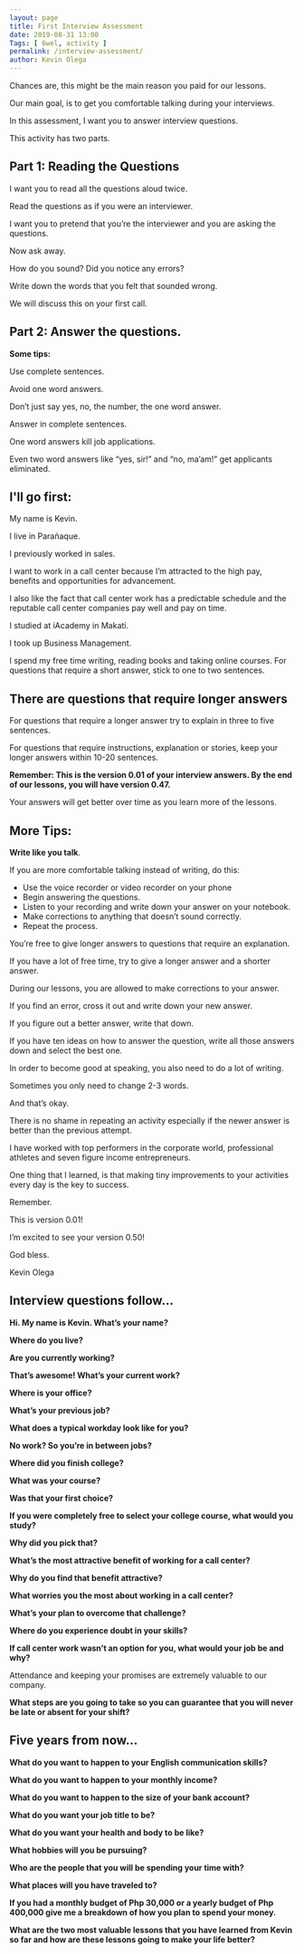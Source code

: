 ```yaml
--- 
layout: page 
title: First Interview Assessment
date: 2019-08-31 13:00
Tags: [ 6wel, activity ]
permalink: /interview-assessment/ 
author: Kevin Olega 
--- 
```

Chances are, this might be the main reason you paid for our lessons.

Our main goal, is to get you comfortable talking during your interviews.

In this assessment, I want you to answer interview questions.

This activity has two parts.

## Part 1:  Reading the Questions

I want you to read all the questions aloud twice.

Read the questions as if you were an interviewer.

I want you to pretend that you’re the interviewer and you are asking the questions.

Now ask away.

How do you sound? Did you notice any errors?

Write down the words that you felt that sounded wrong.

We will discuss this on your first call.

## Part 2: Answer the questions. 

**Some tips:**

Use complete sentences.

Avoid one word answers.

Don’t just say yes, no, the number, the one word answer.

Answer in complete sentences.

One word answers kill job applications.

Even two word answers like “yes, sir!” and “no, ma’am!” get applicants eliminated.

## I'll go first:

My name is Kevin.

I live in Parañaque.

I previously worked in sales.

I want to work in a call center because I’m attracted to the high pay, benefits and opportunities for advancement.

I also like the fact that call center work has a predictable schedule and the reputable call center companies pay well and pay on time.

I studied at iAcademy in Makati.

I took up Business Management.

I spend my free time writing, reading books and taking online courses.
For questions that require a short answer, stick to one to two sentences.

## There are questions that require longer answers

For questions that require a longer answer try to explain in three to five sentences.

For questions that require instructions, explanation or stories, keep your longer answers within 10-20 sentences.

**Remember: This is the version 0.01 of your interview answers. By the end of our lessons, you will have version 0.47.**

Your answers will get better over time as you learn more of the lessons.

## More Tips:

**Write like you talk**.

If you are more comfortable talking instead of writing, do this:

- Use the voice recorder or video recorder on your phone
- Begin answering the questions. 
- Listen to your recording and write down your answer on your notebook. 
- Make corrections to anything that doesn’t sound correctly.
- Repeat the process.

You’re free to give longer answers to questions that require an explanation.

If you have a lot of free time, try to give a longer answer and a shorter answer.

During our lessons, you are allowed to make corrections to your answer.

If you find an error, cross it out and write down your new answer.

If you figure out a better answer, write that down.

If you have ten ideas on how to answer the question, write all those answers down and select the best one.

In order to become good at speaking, you also need to do a lot of writing.

Sometimes you only need to change 2-3 words.

And that’s okay.

There is no shame in repeating an activity especially if the newer answer is better than the previous attempt.

I have worked with top performers in the corporate world, professional athletes and seven figure income entrepreneurs.

One thing that I learned, is that making tiny improvements to your activities every day is the key to success.

Remember.

This is version 0.01!

I’m excited to see your version 0.50!

God bless.

Kevin Olega

## Interview questions follow...


**Hi. My name is Kevin. What’s your name?**

**Where do you live?**

**Are you currently working?**

**That’s awesome! What’s your current work?**

**Where is your office?**

**What’s your previous job?**

**What does a typical workday look like for you?**

**No work? So you’re in between jobs?**

**Where did you finish college?**

**What was your course?**

**Was that your first choice?**

**If you were completely free to select your college course, what would you study?**

**Why did you pick that?**

**What’s the most attractive benefit of working for a call center?**

**Why do you find that benefit attractive?**

**What worries you the most about working in a call center?**

**What’s your plan to overcome that challenge?**

**Where do you experience doubt in your skills?**

**If call center work wasn’t an option for you, what would your job be and why?**

Attendance and keeping your promises are extremely valuable to our company.

**What steps are you going to take so you can guarantee that you will never be late or absent for your shift?**

## Five years from now…

**What do you want to happen to your English communication skills?**

**What do you want to happen to your monthly income?** 

**What do you want to happen to the size of your bank account?**

**What do you want your job title to be?**

**What do you want your health and body to be like?**

**What hobbies will you be pursuing?**

**Who are the people that you will be spending your time with?**

**What places will you have traveled to?**

**If you had a monthly budget of Php 30,000 or a yearly budget of Php 400,000 give me a breakdown of how you plan to spend your money.**

**What are the two most valuable lessons that you have learned from Kevin so far and how are these lessons going to make your life better?**